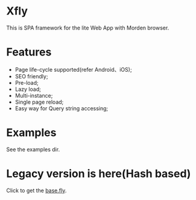 # Xfly
This is SPA framework for the lite Web App with Morden browser.

# Features
* Page life-cycle supported(refer Android、iOS);
* SEO friendly;
* Pre-load;
* Lazy load;
* Multi-instance;
* Single page reload;
* Easy way for Query string accessing;




# Examples
See the examples dir.


# Legacy version is here(Hash based)
Click to get the [base.fly](https://github.com/c-ong/starter/tree/dev/app/scripts).